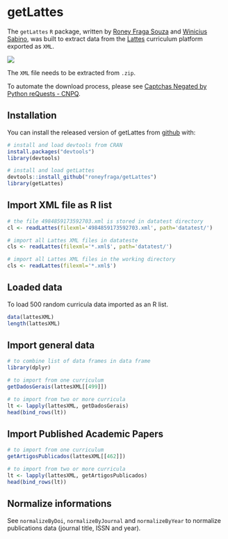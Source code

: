 
<!-- README.md is generated from README.Rmd. Please edit that file -->

# getLattes

<!-- badges: start -->

<!-- badges: end -->

The `getLattes` `R` package, written by [Roney Fraga
Souza](roneyfraga.com) and [Winicius
Sabino](https://stackoverflow.com/users/9278241/winicius-sabino), was
built to extract data from the [Lattes](http://lattes.cnpq.br/)
curriculum platform exported as `XML`.

![](http://roneyfraga.com/volume/getLattes_data/lattes_xml_download.gif)

The `XML` file needs to be extracted from `.zip`.

To automate the download process, please see [Captchas Negated by Python
reQuests - CNPQ](https://github.com/josefson/CNPQ).

## Installation

You can install the released version of getLattes from
[github](https://CRAN.R-project.org) with:

``` r
# install and load devtools from CRAN
install.packages("devtools")
library(devtools)

# install and load getLattes
devtools::install_github("roneyfraga/getLattes")
library(getLattes)
```

## Import XML file as R list

``` r
# the file 4984859173592703.xml is stored in datatest directory
cl <- readLattes(filexml='4984859173592703.xml', path='datatest/')

# import all Lattes XML files in datateste
cls <- readLattes(filexml='*.xml$', path='datatest/')

# import all Lattes XML files in the working directory
cls <- readLattes(filexml='*.xml$')
```

## Loaded data

To load 500 random curricula data imported as an R list.

``` r
data(lattesXML)
length(lattesXML)
```

## Import general data

``` r
# to combine list of data frames in data frame
library(dplyr)

# to import from one curriculum 
getDadosGerais(lattesXML[[499]])

# to import from two or more curricula
lt <- lapply(lattesXML, getDadosGerais)
head(bind_rows(lt))
```

## Import Published Academic Papers

``` r
# to import from one curriculum 
getArtigosPublicados(lattesXML[[462]]) 

# to import from two or more curricula
lt <- lapply(lattesXML, getArtigosPublicados)
head(bind_rows(lt))
```

## Normalize informations

See `normalizeByDoi`, `normalizeByJournal` and `normalizeByYear` to
normalize publications data (journal title, ISSN and year).
